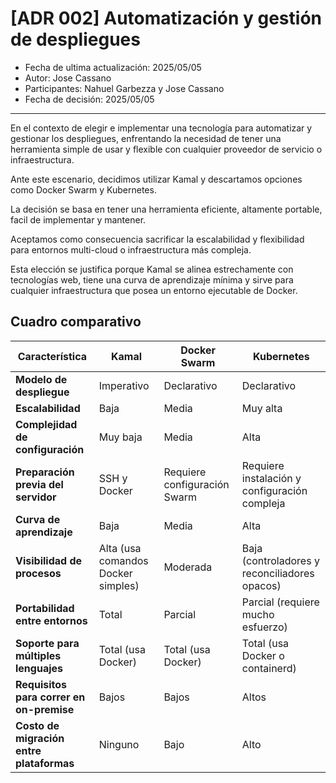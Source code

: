 # [ADR 002] Automatización y gestión de despliegues

- Fecha de ultima actualización: 2025/05/05
- Autor: Jose Cassano
- Participantes: Nahuel Garbezza y Jose Cassano
- Fecha de decisión: 2025/05/05

----

En el contexto de elegir e implementar una tecnología para automatizar y gestionar los despliegues, enfrentando la necesidad de tener una herramienta simple de usar y flexible con cualquier proveedor de servicio o infraestructura.

Ante este escenario, decidimos utilizar Kamal y descartamos opciones como Docker Swarm y Kubernetes. 

La decisión se basa en tener una herramienta eficiente, altamente portable, facil de implementar y mantener.

Aceptamos como consecuencia sacrificar la escalabilidad y flexibilidad para entornos multi-cloud o infraestructura más compleja.

Esta elección se justifica porque Kamal se alinea estrechamente con tecnologías web, tiene una curva de aprendizaje mínima y sirve para cualquier infraestructura que posea un entorno ejecutable de Docker.


## Cuadro comparativo

| Característica                           | **Kamal**                          | **Docker Swarm**             | **Kubernetes**                                |
| ---------------------------------------- | ---------------------------------- | ---------------------------- | --------------------------------------------- |
| **Modelo de despliegue**                 | Imperativo                         | Declarativo                  | Declarativo                                   |
| **Escalabilidad**                        | Baja                               | Media                        | Muy alta                                      |
| **Complejidad de configuración**         | Muy baja                           | Media                        | Alta                                          |
| **Preparación previa del servidor**      | SSH y Docker                       | Requiere configuración Swarm | Requiere instalación y configuración compleja |
| **Curva de aprendizaje**                 | Baja                               | Media                        | Alta                                          |
| **Visibilidad de procesos**              | Alta (usa comandos Docker simples) | Moderada                     | Baja (controladores y reconciliadores opacos) |
| **Portabilidad entre entornos**          | Total                              | Parcial                      | Parcial (requiere mucho esfuerzo)             |
| **Soporte para múltiples lenguajes**     | Total (usa Docker)                 | Total (usa Docker)           | Total (usa Docker o containerd)               |
| **Requisitos para correr en on-premise** | Bajos                              | Bajos                        | Altos                                         |
| **Costo de migración entre plataformas** | Ninguno                            | Bajo                         | Alto                                          |

